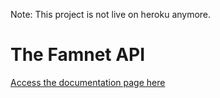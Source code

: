 Note: This project is not live on heroku anymore.

# The Famnet API

[Access the documentation page here](https://famnet-api.herokuapp.com/docs)
